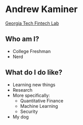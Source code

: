 # Andrew Kaminer

[Georgia Tech Fintech Lab](https://github.com/gtfintechlab)

## Who am I?
- College Freshman
- Nerd

## What do I do like?

- Learning new things
- Research
- More specifically:
   - Quantitative Finance
   - Machine Learning
   - Security 
- My dog
